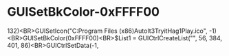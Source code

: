 # GUISetBkColor-0xFFFF00
132)&lt;BR>GUISetIcon("C:Program Files (x86)AutoIt3TryitHag1Play.ico", -1)&lt;BR>GUISetBkColor(0xFFFF00)&lt;BR>$List1 = GUICtrlCreateList("", 56, 384, 401, 86)&lt;BR>GUICtrlSetData(-1,
